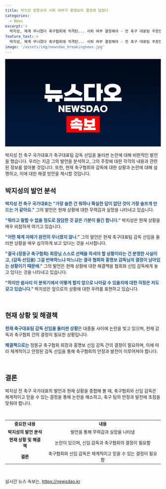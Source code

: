 ```yaml
---
title: 박지성 정몽규의 사퇴 여부가 홍명보의 결정에 달렸다
categories:
  - News
excerpt: >
  박지성, 체계 무너졌다 축구협회에 직격탄... 사퇴 여부 결정해야 - 전 축구 대표팀 주장인 박지성이 축구대표팀 감독 선임을 둘러싼 논란에 대해 축구협회를 직격했습니다. 어떤 체계 자체가 완전히 무너졌지 않나라며 정몽규 축구협회장과 홍명보 신임 감독이 사퇴 여부를 결정해야 한다고 말했습니다. 협회와 감독의 결정이 중요하며, 이에 대한 걱정을 털어놓았습니다.
feature_text: >
  박지성, 체계 무너졌다 축구협회에 직격탄... 사퇴 여부 결정해야 - 전 축구 대표팀 주장인 박지성이 축구대표팀 감독 선임을 둘러싼 논란에 대해 축구협회를 직격했습니다. 어떤 체계 자체가 완전히 무너졌지 않나라며 정몽규 축구협회장과 홍명보 신임 감독이 사퇴 여부를 결정해야 한다고 말했습니다. 협회와 감독의 결정이 중요하며, 이에 대한 걱정을 털어놓았습니다.
image: '/assets/img/newsdao_breakingnews.jpg'
---
```


<p><img src="/assets/img/newsdao_breakingnews.jpg" alt="implanttips 속보" /></p>

<p>박지성 전 축구 국가대표가 축구대표팀 감독 선임을 둘러싼 논란에 대해 비판적인 발언을 했습니다. 우리는 지금 그의 발언을 분석하고, 그의 주장에 대한 각각의 내용과 관련된 정보를 알아볼 것입니다. 또한, 현재 축구협회와 감독에 대한 상황과 논란에 대해 설명하고, 이에 대한 해결 방안을 제시할 것입니다.</p>

<h2 data-ke-size="size26">박지성의 발언 분석</h2>

<p data-ke-size="size16"><b><span style="color: #1a5490;">박지성 전 축구 국가대표는 "가장 슬픈 건 뭐하나 확실한 답이 없단 것이 가장 슬프게 만드는 거 같아요."</span></b> 그의 발언은 현재 상황에 대한 무력감과 실망을 나타내고 있습니다.</p>

<p data-ke-size="size16"><b><span style="color: #1a5490;">"뭐라고 말할 수 없을 정도로 참담한 것 같은 기분이 들긴 합니다."</span></b> 박지성은 현재 상황을 매우 비참하게 여기고 있습니다.</p>

<p data-ke-size="size16"><b><span style="color: #1a5490;">"어떤 체계 자체가 완전히 무너졌지 않나."</span></b> 그의 발언은 현재 축구대표팀 감독 선임을 둘러싼 상황을 매우 심각하게 보고 있다는 것을 시사합니다.</p>

<p data-ke-size="size16"><b><span style="color: #1a5490;">"결국 (정몽규 축구협회) 회장님 스스로 선택을 하셔야 할 상황이라는 건 분명한 사실이고, (감독 선임을) 그걸 번복하느냐 마느냐는 결국 협회와 홍명보 감독님의 결정이 남아있는 상황이기 때문에."</span></b> 그의 발언은 현재 상황에 대한 해결책을 협회와 신임 감독에게 놓고 있다는 것을 나타내고 있습니다.</p>

<p data-ke-size="size16"><b><span style="color: #1a5490;">"하지만 쉽사리 이 분위기에서 어떻게 할지 앞으로 나아갈 수 있을지에 대한 걱정은 저도 갖고 있습니다."</span></b> 박지성은 앞으로의 상황에 대한 우려를 표현하고 있습니다.</p>

<p data-ke-size="size16">&nbsp;</p>

<h2 data-ke-size="size26">현재 상황 및 해결책</h2>

<p data-ke-size="size16"><b><span style="color: #1a5490;">현재 축구대표팀 감독 선임을 둘러싼 상황</span></b>은 대중들 사이에 논란을 빚고 있으며, 현재 감독과 축구협회 간의 결정이 필요한 상황입니다.</p>

<p data-ke-size="size16"><b><span style="color: #1a5490;">해결책으로는</span></b> 정몽규 축구협회 회장과 홍명보 신임 감독 간의 결정이 필요하며, 이에 따라 체계적이고 안정된 감독 선임을 통해 축구협회의 안정과 발전이 이루어져야 합니다.</p>

<p data-ke-size="size16">&nbsp;</p>

<h2 data-ke-size="size26">결론</h2>

<p data-ke-size="size16">박지성 전 축구 국가대표의 발언과 현재 상황을 종합해 볼 때, 축구협회와 신임 감독은 체계적이고 믿을 수 있는 결정을 통해 논란을 해소하고, 축구 팀의 안정과 발전에 초점을 맞춰야 합니다.</p>

<p data-ke-size="size16">&nbsp;</p>

<table>
<tbody>
<tr>
<td style="text-align: center; height: 17px;"><b>중요한 내용</b></td>
<td style="text-align: center; height: 17px;"><b>내용</b></td>
</tr>
<tr>
<td style="text-align: center; height: 17px;"><b>박지성의 발언 분석</b></td>
<td style="text-align: center; height: 17px;">발언을 통해 무력감과 실망을 나타냄</td>
</tr>
<tr>
<td style="text-align: center; height: 17px;"><b>현재 상황 및 해결책</b></td>
<td style="text-align: center; height: 17px;">논란이 있으며, 신임 감독과 축구협회의 결정이 필요함</td>
</tr>
<tr>
<td style="text-align: center; height: 17px;"><b>결론</b></td>
<td style="text-align: center; height: 17px;">축구협회와 신임 감독은 체계적이고 믿을 수 있는 결정이 필요함</td>
</tr>
</tbody>
</table>

<p data-ke-size="size16">&nbsp;</p>
실시간 뉴스 속보는, <a href="https://newsdao.kr" rel="dofollow">https://newsdao.kr</a>


